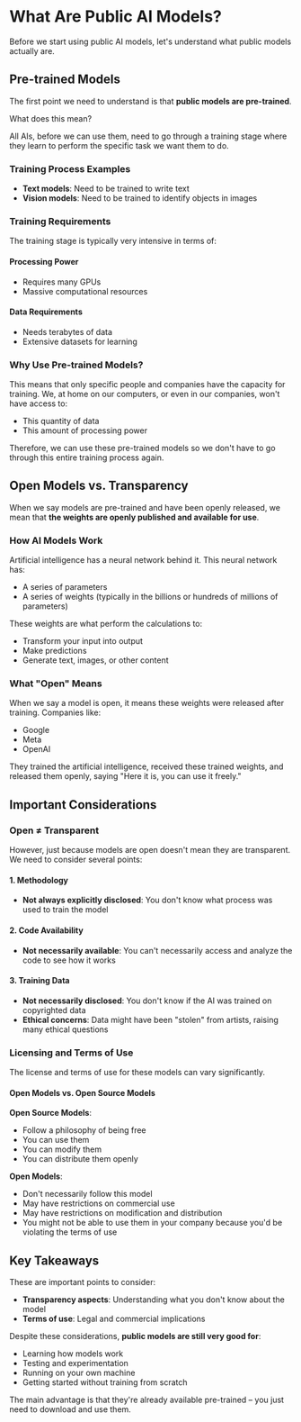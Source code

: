 # What Are Public AI Models?

Before we start using public AI models, let's understand what public models actually are.

## Pre-trained Models

The first point we need to understand is that **public models are pre-trained**.

What does this mean?

All AIs, before we can use them, need to go through a training stage where they learn to perform the specific task we want them to do.

### Training Process Examples

- **Text models**: Need to be trained to write text
- **Vision models**: Need to be trained to identify objects in images

### Training Requirements

The training stage is typically very intensive in terms of:

#### Processing Power
- Requires many GPUs
- Massive computational resources

#### Data Requirements
- Needs terabytes of data
- Extensive datasets for learning

### Why Use Pre-trained Models?

This means that only specific people and companies have the capacity for training. We, at home on our computers, or even in our companies, won't have access to:
- This quantity of data
- This amount of processing power

Therefore, we can use these pre-trained models so we don't have to go through this entire training process again.

## Open Models vs. Transparency

When we say models are pre-trained and have been openly released, we mean that **the weights are openly published and available for use**.

### How AI Models Work

Artificial intelligence has a neural network behind it. This neural network has:
- A series of parameters
- A series of weights (typically in the billions or hundreds of millions of parameters)

These weights are what perform the calculations to:
- Transform your input into output
- Make predictions
- Generate text, images, or other content

### What "Open" Means

When we say a model is open, it means these weights were released after training. Companies like:
- Google
- Meta
- OpenAI

They trained the artificial intelligence, received these trained weights, and released them openly, saying "Here it is, you can use it freely."

## Important Considerations

### Open ≠ Transparent

However, just because models are open doesn't mean they are transparent. We need to consider several points:

#### 1. Methodology
- **Not always explicitly disclosed**: You don't know what process was used to train the model

#### 2. Code Availability
- **Not necessarily available**: You can't necessarily access and analyze the code to see how it works

#### 3. Training Data
- **Not necessarily disclosed**: You don't know if the AI was trained on copyrighted data
- **Ethical concerns**: Data might have been "stolen" from artists, raising many ethical questions

### Licensing and Terms of Use

The license and terms of use for these models can vary significantly.

#### Open Models vs. Open Source Models

**Open Source Models**:
- Follow a philosophy of being free
- You can use them
- You can modify them
- You can distribute them openly

**Open Models**:
- Don't necessarily follow this model
- May have restrictions on commercial use
- May have restrictions on modification and distribution
- You might not be able to use them in your company because you'd be violating the terms of use

## Key Takeaways

These are important points to consider:
- **Transparency aspects**: Understanding what you don't know about the model
- **Terms of use**: Legal and commercial implications

Despite these considerations, **public models are still very good for**:
- Learning how models work
- Testing and experimentation
- Running on your own machine
- Getting started without training from scratch

The main advantage is that they're already available pre-trained – you just need to download and use them.